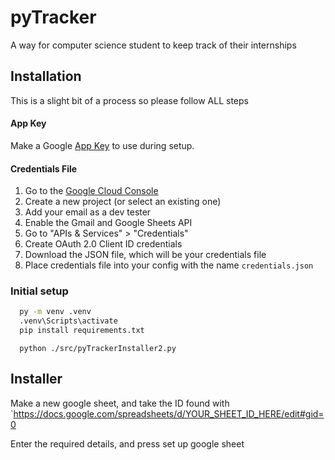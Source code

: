 
# pyTracker

A way for computer science student to keep track of their internships


## Installation
This is a slight bit of a process so please follow ALL steps

#### App Key
Make a Google [App Key](https://myaccount.google.com/u/1/apppasswords) to use during setup.

#### Credentials File

  1. Go to the [Google Cloud Console](https://console.cloud.google.com/)
  2. Create a new project (or select an existing one)
  3. Add your email as a dev tester
  4. Enable the Gmail and Google Sheets API
  5. Go to "APIs & Services" > "Credentials"
  6. Create OAuth 2.0 Client ID credentials
  7. Download the JSON file, which will be your credentials file
  8. Place credentials file into your config with the name `credentials.json`

### Initial setup

```bash
  py -m venv .venv
  .venv\Scripts\activate
  pip install requirements.txt
```

```
  python ./src/pyTrackerInstaller2.py
```

## Installer
Make a new google sheet, and take the ID found with `https://docs.google.com/spreadsheets/d/YOUR_SHEET_ID_HERE/edit#gid=0

Enter the required details, and press set up google sheet
    